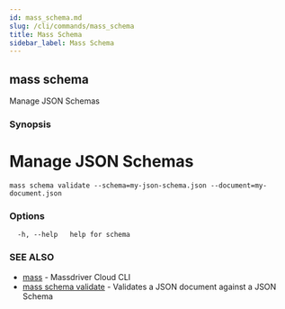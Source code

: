 ```yaml
---
id: mass_schema.md
slug: /cli/commands/mass_schema
title: Mass Schema
sidebar_label: Mass Schema
---
```

## mass schema

Manage JSON Schemas

### Synopsis

# Manage JSON Schemas

```shell
mass schema validate --schema=my-json-schema.json --document=my-document.json
```


### Options

```
  -h, --help   help for schema
```

### SEE ALSO

* [mass](/cli/commands/mass)	 - Massdriver Cloud CLI
* [mass schema validate](/cli/commands/mass_schema_validate)	 - Validates a JSON document against a JSON Schema
